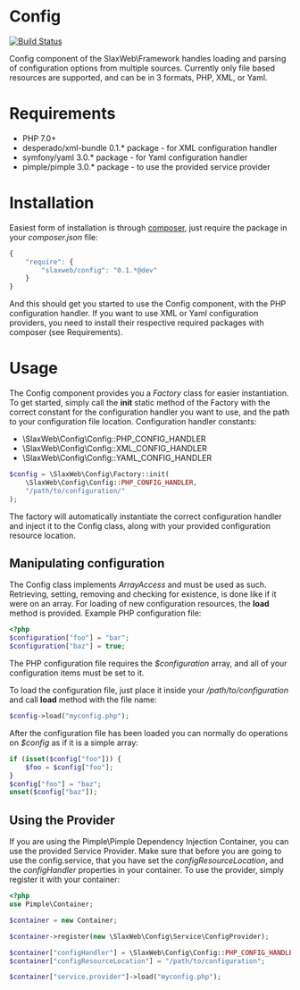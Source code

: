 # Config

[![Build Status](https://travis-ci.org/SlaxWeb/Config.svg)](https://travis-ci.org/SlaxWeb/Config)

Config component of the SlaxWeb\Framework handles loading and parsing of
configuration options from multiple sources. Currently only file based
resources are supported, and can be in 3 formats, PHP, XML, or Yaml.

Requirements
============

* PHP 7.0+
* desperado/xml-bundle 0.1.\* package - for XML configuration handler
* symfony/yaml 3.0.\* package - for Yaml configuration handler
* pimple/pimple 3.0.\* package - to use the provided service provider

Installation
============

Easiest form of installation is through [composer](https://getcomposer.org/),
just require the package in your *composer.json* file:

```js
{
    "require": {
        "slaxweb/config": "0.1.*@dev"
    }
}
```

And this should get you started to use the Config component, with the PHP
configuration handler. If you want to use XML or Yaml configuration providers,
you need to install their respective required packages with composer (see
Requirements).

Usage
=====

The Config component provides you a *Factory* class for easier instantiation.
To get started, simply call the **init** static method of the Factory with
the correct constant for the configuration handler you want to use, and the path
to your configuration file location. Configuration handler constants:
* \SlaxWeb\Config\Config::PHP_CONFIG_HANDLER
* \SlaxWeb\Config\Config::XML_CONFIG_HANDLER
* \SlaxWeb\Config\Config::YAML_CONFIG_HANDLER

```php
$config = \SlaxWeb\Config\Factory::init(
    \SlaxWeb\Config\Config::PHP_CONFIG_HANDLER,
    "/path/to/configuration/"
);
```

The factory will automatically instantiate the correct configuration handler
and inject it to the Config class, along with your provided configuration
resource location.

Manipulating configuration
--------------------------

The Config class implements *ArrayAccess* and must be used as such. Retrieving,
setting, removing and checking for existence, is done like if it were on an
array. For loading of new configuration resources, the **load** method is
provided. Example PHP configuration file:

```php
<?php
$configuration["foo"] = "bar";
$configuration["baz"] = true;
```

The PHP configuration file requires the *$configuration* array, and all of your
configuration items must be set to it.

To load the configuration file, just place it inside your
*/path/to/configuration* and call **load** method with the file name:

```php
$config->load("myconfig.php");
```

After the configuration file has been loaded you can normally do operations on
*$config* as if it is a simple array:

```php
if (isset($config["foo"])) {
    $foo = $config["foo"];
}
$config["foo"] = "baz";
unset($config["baz"]);
```

Using the Provider
------------------

If you are using the Pimple\Pimple Dependency Injection Container, you can use
the provided Service Provider. Make sure that before you are going to use the
config.service, that you have set the *configResourceLocation*, and the
*configHandler* properties in your container. To use the provider, simply
register it with your container:

```php
<?php
use Pimple\Container;

$container = new Container;

$container->register(new \SlaxWeb\Config\Service\ConfigProvider);

$container["configHandler"] = \SlaxWeb\Config\Config::PHP_CONFIG_HANDLER;
$container["configResourceLocation"] = "/path/to/configuration";

$container["service.provider"]->load("myconfig.php");
```
